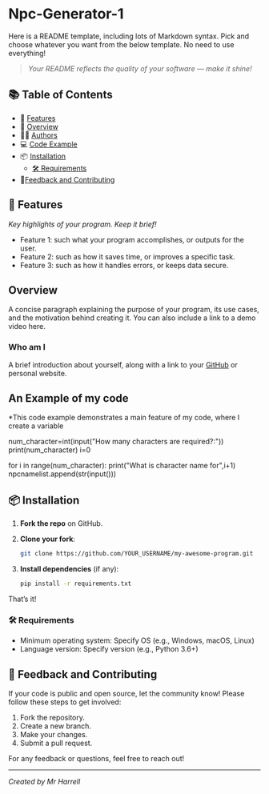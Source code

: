 # Npc-Generator-1

Here is a README template, including lots of Markdown syntax. 
Pick and choose whatever you want from the below template. No need to use everything! 

> *Your README reflects the quality of your software — make it shine!*

## 📚 Table of Contents

- 🌟 [Features](#-features)
- 📜 [Overview](#-overview)
- 👨‍💻 [Authors](#-authors)
- 💻 [Code Example](#-code-example)
- 📦 [Installation](#-installation)
   - [🛠 Requirements](#-requirements)
- 🤝[Feedback and Contributing](#feedback-and-contributing)

## 🌟 Features

*Key highlights of your program. Keep it brief!*

- Feature 1: such what your program accomplishes, or outputs for the user.
- Feature 2: such as how it saves time, or improves a specific task.
- Feature 3: such as how it handles errors, or keeps data secure.

## Overview

A concise paragraph explaining the purpose of your program, its use cases, and the motivation behind creating it. 
You can also include a link to a demo video here.

### Who am I

A brief introduction about yourself, along with a link to your [GitHub](https://github.com) or personal website.


## An Example of my code

*This code example demonstrates a main feature of my code, where I create a variable

num_character=int(input("How many characters are required?:"))
print(num_character)
i=0

for i in range(num_character):
    print("What is character name for",i+1)
    npcnamelist.append(str(input()))


## 📦 Installation

1. **Fork the repo** on GitHub.
2. **Clone your fork**:

   ```bash
   git clone https://github.com/YOUR_USERNAME/my-awesome-program.git
   ```

3. **Install dependencies** (if any):

   ```bash
   pip install -r requirements.txt
   ```

That’s it!

### 🛠 Requirements

- Minimum operating system: Specify OS (e.g., Windows, macOS, Linux)
- Language version: Specify version (e.g., Python 3.6+)

## 🤝 Feedback and Contributing

If your code is public and open source, let the community know! Please follow these steps to get involved:

1. Fork the repository.
2. Create a new branch.
3. Make your changes.
4. Submit a pull request.

For any feedback or questions, feel free to reach out!

---- 
*Created by Mr Harrell*
